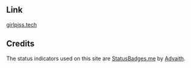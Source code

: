 ## Link

[girlpiss.tech](https://girlpiss.tech)

## Credits

The status indicators used on this site are [StatusBadges.me](https://statusbadges.me/) by [Advaith](https://advaith.io).
